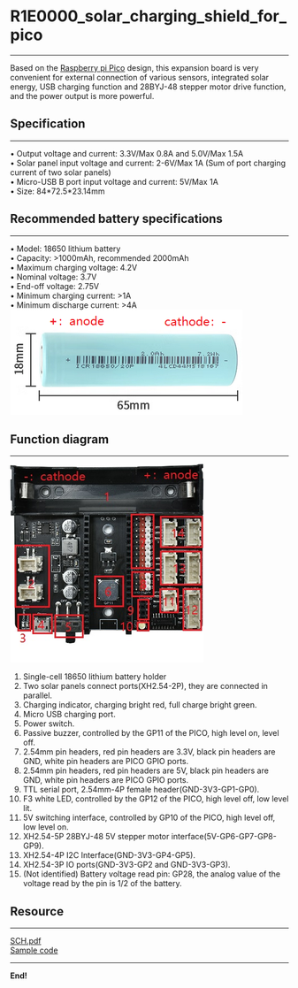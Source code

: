 # R1E0000_solar_charging_shield_for_pico          
----------------------------------------
Based on the [Raspberry pi Pico](../R1D0001_raspberry_pico/R1D0001_raspberry_pico.md) design, this expansion board is very convenient for external connection of various sensors, integrated solar energy, USB charging function and 28BYJ-48 stepper motor drive function, and the power output is more powerful.         

## Specification    
----------------
• Output voltage and current: 3.3V/Max 0.8A and 5.0V/Max 1.5A        
• Solar panel input voltage and current: 2-6V/Max 1A (Sum of port charging current of two solar panels)       
• Micro-USB B port input voltage and current: 5V/Max 1A       
• Size: 84\*72.5\*23.14mm       

## Recommended battery specifications      
-------------------------------------
• Model: 18650 lithium battery    
• Capacity: >1000mAh, recommended 2000mAh    
• Maximum charging voltage: 4.2V    
• Nominal voltage: 3.7V   
• End-off voltage: 2.75V    
• Minimum charging current: >1A     
• Minimum discharge current: >4A     
![Img](./img/1img.png)     

## Function diagram           
-------------------
![Img](./img/2img.jpg)    
1. Single-cell 18650 lithium battery holder     
2. Two solar panels connect ports(XH2.54-2P), they are connected in parallel.      
3. Charging indicator, charging bright red, full charge bright green.    
4. Micro USB charging port.    
5. Power switch.       
6. Passive buzzer, controlled by the GP11 of the PICO, high level on, level off.       
7. 2.54mm pin headers, red pin headers are 3.3V, black pin headers are GND, white pin headers are PICO GPIO ports.     
8. 2.54mm pin headers, red pin headers are 5V, black pin headers are GND, white pin headers are PICO GPIO ports.     
9. TTL serial port, 2.54mm-4P female header(GND-3V3-GP1-GP0).     
10. F3 white LED, controlled by the GP12 of the PICO, high level off, low level lit.     
11. 5V switching interface, controlled by GP10 of the PICO, high level off, low level on.             
12. XH2.54-5P 28BYJ-48 5V stepper motor interface(5V-GP6-GP7-GP8-GP9).        
13. XH2.54-4P I2C Interface(GND-3V3-GP4-GP5).        
14. XH2.54-3P IO ports(GND-3V3-GP2 and GND-3V3-GP3).     
15. (Not identified) Battery voltage read pin: GP28, the analog value of the voltage read by the pin is 1/2 of the battery.     

## Resource          
-----------
[SCH.pdf](./pdf/Sch.PDF)  
[Sample code](https://github.com/Mosiwi/Mosiwi-space-station-kit-for-pico)

--------
**End!**